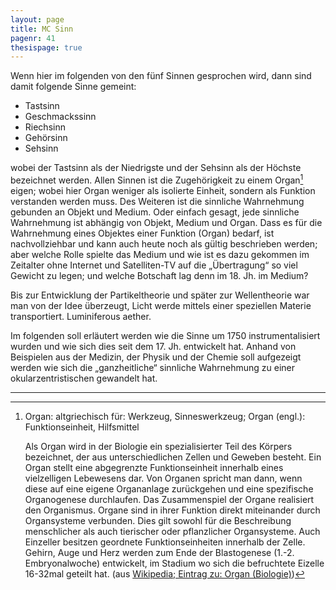 ```yaml
---
layout: page
title: MC Sinn
pagenr: 41
thesispage: true
---
```


Wenn hier im folgenden von den fünf Sinnen gesprochen wird, dann sind damit folgende Sinne gemeint:

- Tastsinn
- Geschmackssinn
- Riechsinn
- Gehörsinn
- Sehsinn

wobei der Tastsinn als der Niedrigste und der Sehsinn als der Höchste bezeichnet werden. Allen Sinnen ist die Zugehörigkeit zu einem Organ[^25] eigen; wobei hier Organ weniger als isolierte Einheit, sondern als Funktion verstanden werden muss. Des Weiteren ist die sinnliche Wahrnehmung gebunden an Objekt und Medium. Oder einfach gesagt, jede sinnliche Wahrnehmung ist abhängig von Objekt, Medium und Organ. Dass es für die Wahrnehmung eines Objektes einer Funktion (Organ) bedarf, ist nachvollziehbar und kann auch heute noch als gültig beschrieben werden; aber welche Rolle spielte das Medium und wie ist es dazu gekommen im Zeitalter ohne Internet und Satelliten-TV auf die „Übertragung“ so viel Gewicht zu legen; und welche Botschaft lag denn im 18. Jh. im Medium?

Bis zur Entwicklung der Partikeltheorie und später zur Wellentheorie war man von der Idee überzeugt, Licht werde mittels einer speziellen Materie transportiert. Luminiferous aether.

Im folgenden soll erläutert werden wie die Sinne um 1750 instrumentalisiert wurden und wie sich dies seit dem 17. Jh. entwickelt hat. Anhand von Beispielen aus der Medizin, der Physik und der Chemie soll aufgezeigt werden wie sich die „ganzheitliche“ sinnliche Wahrnehmung zu einer okularzentristischen gewandelt hat.

---

[^25]:
      Organ: altgriechisch für: Werkzeug, Sinneswerkzeug; Organ (engl.): Funktionseinheit, Hilfsmittel

      Als Organ wird in der Biologie ein spezialisierter Teil des Körpers bezeichnet, der aus unterschiedlichen Zellen und Geweben besteht. Ein Organ stellt eine abgegrenzte Funktionseinheit innerhalb eines vielzelligen Lebewesens dar. Von Organen spricht man dann, wenn diese auf eine eigene Organanlage zurückgehen und eine spezifische Organogenese durchlaufen. Das Zusammenspiel der Organe realisiert den Organismus. Organe sind in ihrer Funktion direkt miteinander durch Organsysteme verbunden. Dies gilt sowohl für die Beschreibung menschlicher als auch tierischer oder pflanzlicher Organsysteme. Auch Einzeller besitzen geordnete Funktionseinheiten innerhalb der Zelle.
      Gehirn, Auge und Herz werden zum Ende der Blastogenese (1.-2. Embryonalwoche) entwickelt, im Stadium wo sich die befruchtete Eizelle 16-32mal geteilt hat. (aus [Wikipedia; Eintrag zu: Organ (Biologie)](https://de.wikipedia.org/wiki/Organ_(Biologie)))
